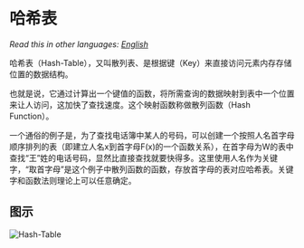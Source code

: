 # 哈希表

_Read this in other languages:_
[_English_](README.en-US.md)

哈希表（Hash-Table），又叫散列表、是根据键（Key）来直接访问元素内存存储位置的数据结构。

也就是说，它通过计算出一个键值的函数，将所需查询的数据映射到表中一个位置来让人访问，这加快了查找速度。这个映射函数称做散列函数（Hash Function）。

一个通俗的例子是，为了查找电话簿中某人的号码，可以创建一个按照人名首字母顺序排列的表（即建立人名x到首字母F(x)的一个函数关系），在首字母为W的表中查找“王”姓的电话号码，显然比直接查找就要快得多。这里使用人名作为关键字，“取首字母”是这个例子中散列函数的函数，存放首字母的表对应哈希表。关键字和函数法则理论上可以任意确定。

## 图示

![Hash-Table](https://gitee.com/geekhall/pic/raw/main/img/20211111151806.png)
